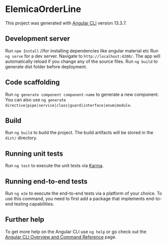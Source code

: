 # ElemicaOrderLine

This project was generated with [Angular CLI](https://github.com/angular/angular-cli) version 13.3.7.

## Development server

Run `npm Install` //for installing dependencies like angular material etc
Run `ng serve` for a dev server. Navigate to `http://localhost:4200/`. The app will automatically reload 
if you change any of the source files.
Run `ng build` to generate dist folder before deployment.

## Code scaffolding

Run `ng generate component component-name` to generate a new component. You can also use `ng generate directive|pipe|service|class|guard|interface|enum|module`.

## Build

Run `ng build` to build the project. The build artifacts will be stored in the `dist/` directory.

## Running unit tests

Run `ng test` to execute the unit tests via [Karma](https://karma-runner.github.io).

## Running end-to-end tests

Run `ng e2e` to execute the end-to-end tests via a platform of your choice. To use this command, you need to first add a package that implements end-to-end testing capabilities.

## Further help

To get more help on the Angular CLI use `ng help` or go check out the [Angular CLI Overview and Command Reference](https://angular.io/cli) page.

